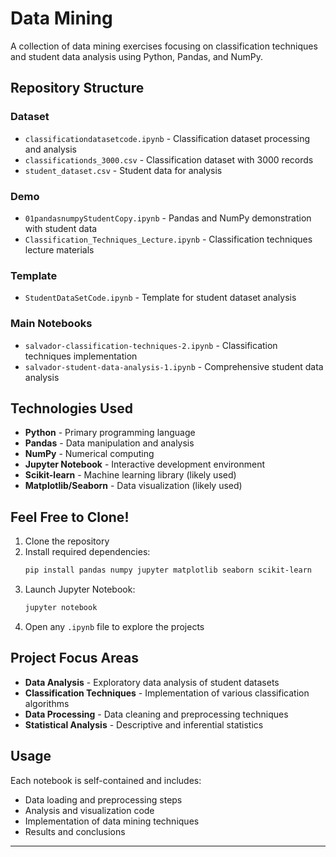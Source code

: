 # Data Mining

A collection of data mining exercises focusing on classification techniques and student data analysis using Python, Pandas, and NumPy.

## Repository Structure

### Dataset
- `classificationdatasetcode.ipynb` - Classification dataset processing and analysis
- `classificationds_3000.csv` - Classification dataset with 3000 records
- `student_dataset.csv` - Student data for analysis

### Demo
- `01pandasnumpyStudentCopy.ipynb` - Pandas and NumPy demonstration with student data
- `Classification_Techniques_Lecture.ipynb` - Classification techniques lecture materials

### Template
- `StudentDataSetCode.ipynb` - Template for student dataset analysis

### Main Notebooks
- `salvador-classification-techniques-2.ipynb` - Classification techniques implementation
- `salvador-student-data-analysis-1.ipynb` - Comprehensive student data analysis

## Technologies Used

- **Python** - Primary programming language
- **Pandas** - Data manipulation and analysis
- **NumPy** - Numerical computing
- **Jupyter Notebook** - Interactive development environment
- **Scikit-learn** - Machine learning library (likely used)
- **Matplotlib/Seaborn** - Data visualization (likely used)

## Feel Free to Clone!

1. Clone the repository
2. Install required dependencies:
   ```bash
   pip install pandas numpy jupyter matplotlib seaborn scikit-learn
   ```
3. Launch Jupyter Notebook:
   ```bash
   jupyter notebook
   ```
4. Open any `.ipynb` file to explore the projects

## Project Focus Areas

- **Data Analysis** - Exploratory data analysis of student datasets
- **Classification Techniques** - Implementation of various classification algorithms
- **Data Processing** - Data cleaning and preprocessing techniques
- **Statistical Analysis** - Descriptive and inferential statistics

## Usage

Each notebook is self-contained and includes:
- Data loading and preprocessing steps
- Analysis and visualization code
- Implementation of data mining techniques
- Results and conclusions

---

